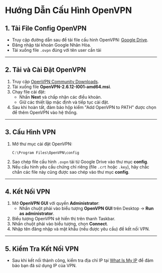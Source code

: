 
# Hướng Dẫn Cấu Hình OpenVPN

## 1. Tải File Config OpenVPN
- Truy cập đường dẫn sau để tải file cấu hình OpenVPN: [Google Drive](https://drive.google.com/drive/folders/1Ya78lBm8Yyxkd6hk8Oq0INRvtj70SeXh).
- Đăng nhập tài khoản Google Nhân Hòa.
- Tải xuống file `.ovpn` đúng với tên user cần tải

---

## 2. Tải và Cài Đặt OpenVPN
1. Truy cập [OpenVPN Community Downloads](https://swupdate.openvpn.org/community/releases/OpenVPN-2.6.12-I001-amd64.msi).
2. Tải xuống file **OpenVPN-2.6.12-I001-amd64.msi**.
3. Chạy file cài đặt:
   - Nhấn **Next** và chấp nhận các điều khoản.
   - Giữ các thiết lập mặc định và tiếp tục cài đặt.
4. Sau khi hoàn tất, đảm bảo hộp kiểm "Add OpenVPN to PATH" được chọn để thêm OpenVPN vào hệ thống.

---

## 3. Cấu Hình VPN
1. Mở thư mục cài đặt OpenVPN:
   ```plaintext
   C:\Program Files\OpenVPN\config
   ```
2. Sao chép file cấu hình `.ovpn` tải từ Google Drive vào thư mục **config**.
3. Nếu cấu hình yêu cầu chứng chỉ riêng (file `.crt` hoặc `.key`), hãy chắc chắn các file này cũng được sao chép vào thư mục **config**.

---

## 4. Kết Nối VPN
1. Mở **OpenVPN GUI** với quyền **Administrator**:
   - Nhấn chuột phải vào biểu tượng **OpenVPN GUI** trên Desktop → **Run as administrator**.
2. Biểu tượng OpenVPN sẽ hiển thị trên thanh Taskbar.
3. Nhấn chuột phải vào biểu tượng, chọn **Connect**.
4. Nhập tên đăng nhập và mật khẩu (nếu được yêu cầu) để kết nối VPN.

---

## 5. Kiểm Tra Kết Nối VPN
- Sau khi kết nối thành công, kiểm tra địa chỉ IP tại [What Is My IP](https://whatismyipaddress.com/) để đảm bảo bạn đã sử dụng IP của VPN.
